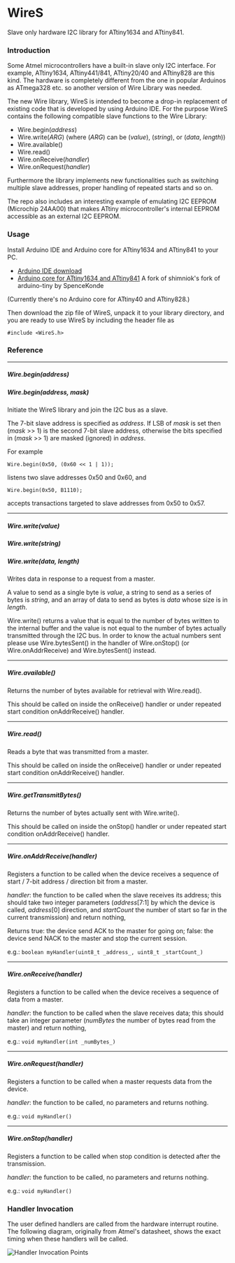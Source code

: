 # WireS
Slave only hardware I2C library for ATtiny1634 and ATtiny841.

### Introduction

Some Atmel microcontrollers have a built-in slave only I2C interface. 
For example, ATtiny1634, ATtiny441/841, ATtiny20/40 and ATtiny828 are this kind. 
The hardware is completely different from the one in popular Arduinos as ATmega328 etc. 
so another version of Wire Library was needed.

The new Wire library, WireS is intended to become a drop-in replacement of existing code that is developed by using Arduino IDE.
For the purpose WireS contains the following compatible slave functions to the Wire Library:

* Wire.begin(_address_)
* Wire.write(_ARG_) (where (_ARG_) can be (_value_), (_string_), or (_data_, _length_))
* Wire.available()
* Wire.read()
* Wire.onReceive(_handler_)
* Wire.onRequest(_handler_)

Furthermore the library implements new functionalities 
such as switching multiple slave addresses, proper handling of repeated starts and so on.

The repo also includes an interesting example of emulating I2C EEPROM (Microchip 24AA00) 
that makes ATtiny microcontroller's internal EEPROM accessible as an external I2C EEPROM.

### Usage

Install Arduino IDE and Arduino core for ATtiny1634 and ATtiny841 to your PC.

* [Arduino IDE download](http://www.arduino.cc/en/Main/Software)
* [Arduino core for ATtiny1634 and ATtiny841](https://github.com/SpenceKonde/arduino-tiny-841) A fork of shimniok's fork of arduino-tiny by SpenceKonde

(Currently there's no Arduino core for ATtiny40 and ATtiny828.)

Then download the zip file of WireS, unpack it to your library directory,
and you are ready to use WireS by including the header file as
```
#include <WireS.h>
```

### Reference

- - - 
##### Wire.begin(_address_)
##### Wire.begin(_address_, _mask_)
Initiate the WireS library and join the I2C bus as a slave. 

The 7-bit slave address is specified as _address_.
If LSB of _mask_ is set then (_mask_ >> 1) is the second 7-bit slave address,
otherwise the bits specified in (_mask_ >> 1) are masked (ignored) in _address_. 

For example
```
Wire.begin(0x50, (0x60 << 1 | 1));
```
listens two slave addresses 0x50 and 0x60, and
```
Wire.begin(0x50, B1110);
```
accepts transactions targeted to slave addresses from 0x50 to 0x57.

- - -
##### Wire.write(_value_)
##### Wire.write(_string_)
##### Wire.write(_data_, _length_)
Writes data in response to a request from a master.

A value to send as a single byte is _value_,
a string to send as a series of bytes is _string_, and
an array of data to send as bytes is _data_ whose size is in _length_.

Wire.write() returns a value that is equal to the number of bytes written to the internal buffer
and the value is not equal to the number of bytes actually transmitted through the I2C bus.
In order to know the actual numbers sent please use Wire.bytesSent() in the handler of Wire.onStop() (or Wire.onAddrReceive) and Wire.bytesSent() instead.

- - -
##### Wire.available()
Returns the number of bytes available for retrieval with Wire.read().

This should be called on inside the onReceive() handler or under repeated start condition onAddrReceive() handler.

- - -
##### Wire.read()
Reads a byte that was transmitted from a master.

This should be called on inside the onReceive() handler or under repeated start condition onAddrReceive() handler.

- - -
##### Wire.getTransmitBytes()
Returns the number of bytes actually sent with Wire.write().

This should be called on inside the onStop() handler or under repeated start condition onAddrReceive() handler.

- - -
##### Wire.onAddrReceive(_handler_)
Registers a function to be called when the device receives a sequence of start / 7-bit address / direction bit from a master.

_handler_: the function to be called when the slave receives its address; this should take two integer parameters
(_address_[7:1] by which the device is called, _address_[0] direction, and _startCount_ the number of start so far in the current transmission) and return nothing,

Returns true: the device send ACK to the master for going on;
false: the device send NACK to the master and stop the current session.

e.g.: ```boolean myHandler(uint8_t _address_, uint8_t _startCount_)```

- - -
##### Wire.onReceive(_handler_)
Registers a function to be called when the device receives a sequence of data from a master.

_handler_: the function to be called when the slave receives data; this should take an integer parameter
(_numBytes_ the number of bytes read from the master) and return nothing,

e.g.: ```void myHandler(int _numBytes_)```

- - -
##### Wire.onRequest(_handler_)
Registers a function to be called when a master requests data from the device. 

_handler_: the function to be called, no parameters and returns nothing.

e.g.: ```void myHandler()```

- - -
##### Wire.onStop(_handler_)
Registers a function to be called when stop condition is detected after the transmission. 

_handler_:  the function to be called, no parameters and returns nothing.

e.g.: ```void myHandler()```

### Handler Invocation

The user defined handlers are called from the hardware interrupt routine.
The following diagram, originally from Atmel's datasheet, shows the exact timing when these handlers will be called.

![Handler Invocation Points](http://mewpro.cc/wp-content/uploads/I2C-slave.jpg)
